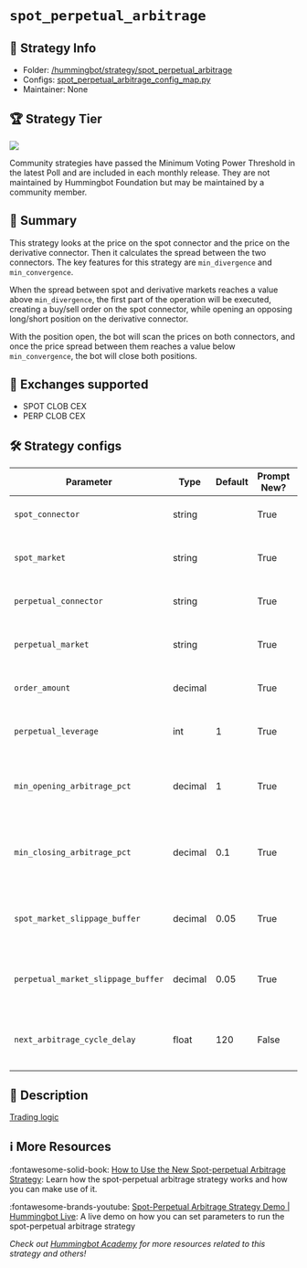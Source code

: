 # `spot_perpetual_arbitrage`

## 📁 Strategy Info

* Folder: [/hummingbot/strategy/spot_perpetual_arbitrage](https://github.com/hummingbot/hummingbot/tree/master/hummingbot/strategy/spot_perpetual_arbitrage)
* Configs: [spot_perpetual_arbitrage_config_map.py](https://github.com/hummingbot/hummingbot/tree/master/hummingbot/strategy/spot_perpetual_arbitrage/spot_perpetual_arbitrage_config_map.py)
* Maintainer: None

## 🏆 Strategy Tier

![](https://img.shields.io/static/v1?label=Hummingbot&message=COMMUNITY&color=green)

Community strategies have passed the Minimum Voting Power Threshold in the latest Poll and are included in each monthly release. They are not maintained by Hummingbot Foundation but may be maintained by a community member.

## 📝 Summary

This strategy looks at the price on the spot connector and the price on the derivative connector. Then it calculates the spread between the two connectors. The key features for this strategy are `min_divergence` and `min_convergence`.

When the spread between spot and derivative markets reaches a value above `min_divergence`, the first part of the operation will be executed, creating a buy/sell order on the spot connector, while opening an opposing long/short position on the derivative connector.

With the position open, the bot will scan the prices on both connectors, and once the price spread between them reaches a value below `min_convergence`, the bot will close both positions.

## 🏦 Exchanges supported

* SPOT CLOB CEX
* PERP CLOB CEX

## 🛠️ Strategy configs

| Parameter                    | Type        | Default     | Prompt New? | Prompt                                                 |
|------------------------------|-------------|-------------|-------------|--------------------------------------------------------|
| `spot_connector` | string | | True | Enter a spot connector (Exchange/AMM) |
| `spot_market` | string | | True | Enter the token trading pair you would like to trade on [spot_connector] |
| `perpetual_connector` | string | | True | Enter a derivative name (Exchange/AMM) |
| `perpetual_market` | string | | True | Enter the token trading pair you would like to trade on [derivative_connector] |
| `order_amount` | decimal | | True | What is the amount of [base_asset] per order? |
| `perpetual_leverage` | int | 1 | True | How much leverage would you like to use on the derivative exchange? |
| `min_opening_arbitrage_pct` | decimal | 1 | True | What is the minimum spread between the spot and derivative market price before starting an arbitrage? |
| `min_closing_arbitrage_pct` | decimal | 0.1 | True | What is the minimum spread between the spot and derivative market price before closing an existing arbitrage? |
| `spot_market_slippage_buffer` | decimal | 0.05 | True | How much buffer do you want to add to the price to account for slippage for orders on the spot market |
| `perpetual_market_slippage_buffer` | decimal | 0.05 | True | How much buffer do you want to add to the price to account for slippage for orders on the derivative market |
| `next_arbitrage_cycle_delay` | float | 120 | False | How long do you want the strategy to wait to cool off from an arbitrage cycle (in seconds) |

## 📓 Description

[Trading logic](https://github.com/hummingbot/hummingbot/blob/master/hummingbot/strategy/spot_perpetual_arbitrage/spot_perpetual_arbitrage.py)

## ℹ️ More Resources

:fontawesome-solid-book: [How to Use the New Spot-perpetual Arbitrage Strategy](https://blog.hummingbot.org/2021-03-spot-perpetual-protocol-guide/): Learn how the spot-perpetual arbitrage strategy works and how you can make use of it.

:fontawesome-brands-youtube: [Spot-Perpetual Arbitrage Strategy Demo | Hummingbot Live](https://www.youtube.com/watch?v=hJPmAy-Ellk): A live demo on how you can set parameters to run the spot-perpetual arbitrage strategy

*Check out [Hummingbot Academy](../../../quickstart/index.md) for more resources related to this strategy and others!*
